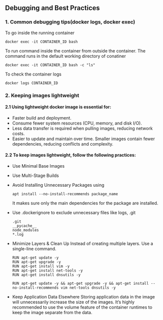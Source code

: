 ## Debugging and Best Practices
### 1. Common debugging tips(docker logs, docker exec)

To go inside the running container
```
docker exec -it CONTAINER_ID bash
```
To run command inside the container from outside the container. The command runs in the default working directory of conatiner
```
docker exec -it CONTAINER_ID bash -c "ls"
```

To check the container logs
```
docker logs CONTAINER_ID
```
### 2. Keeping images lightweight
#### 2.1 Using lightweight docker image is essential for:
- Faster build and deployment.
- Consume fewer system resources (CPU, memory, and disk I/O).
- Less data transfer is required when pulling images, reducing network costs.
- Easier to update and maintain over time. Smaller images contain fewer dependencies, reducing conflicts and complexity.

#### 2.2 To keep images lightweight, follow the following practices:
- Use Minimal Base Images
- Use Multi-Stage Builds
- Avoid Installing Unnecessary Packages using
  ```
  apt install --no-install-recommends package_name
  ```
  It makes sure only the main dependencies for the package are installed.
- Use .dockerignore to exclude unnecessary files like logs, .git
  ```
  .git
  __pycache__
  node_modules
  *.log
  ```
- Minimize Layers & Clean Up
  Instead of creating multiple layers. Use a single-line command.

  ```
  RUN apt-get update -y
  RUN apt-get upgrade -y
  RUN apt-get install vim -y
  RUN apt-get install net-tools -y
  RUN apt-get install dnsutils -y
  ```
  
  ```
  RUN apt-get update -y && apt-get upgrade -y && apt-get install --no-install-recommends vim net-tools dnsutils -y
  ```
- Keep Application Data Elsewhere
  Storing application data in the image will unnecessarily increase the size of the images. It’s highly recommended to use the volume feature of the container runtimes to      keep the image separate from the data.




